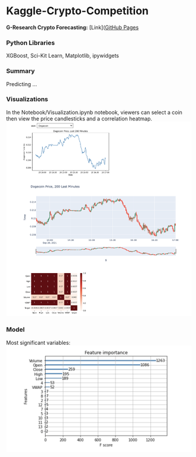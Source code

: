 # Kaggle-Crypto-Competition
<strong>G-Research Crypto Forecasting:</strong> [Link]([GitHub Pages](https://pages.github.com/)

### Python Libraries
XGBoost, Sci-Kit Learn, Matplotlib, ipywidgets

### Summary
Predicting ...

### Visualizations
In the Notebook/Visualization.ipynb notebook, viewers can select a coin then view the price candlesticks and a correlation heatmap.
<img src="Images/visualizations.png" alt="viz" width="500" />

### Model

Most significant variables:
<br>
<img src="Images/XGBoost_var_significance.png" alt="results" width="500" />
